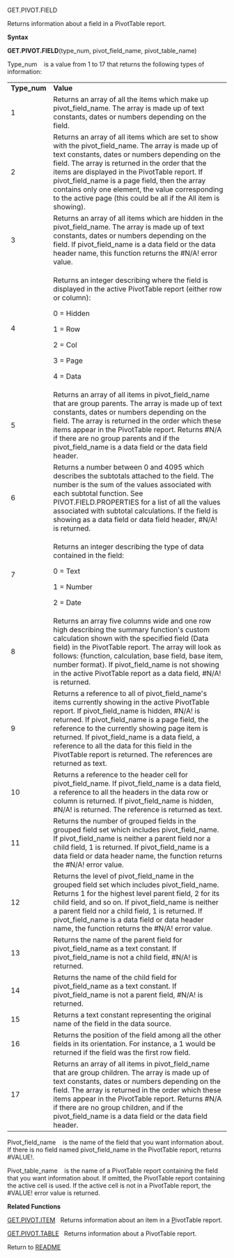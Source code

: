GET.PIVOT.FIELD

Returns information about a field in a PivotTable report.

**Syntax**

**GET.PIVOT.FIELD**(type\_num, pivot\_field\_name, pivot\_table\_name)

Type\_num&nbsp;&nbsp;&nbsp;&nbsp;is a value from 1 to 17 that returns
the following types of information:

<table>
<tbody>
<tr class="odd">
<td><strong>Type_num</strong></td>
<td><strong>Value</strong></td>
</tr>
<tr class="even">
<td>1</td>
<td>Returns an array of all the items which make up pivot_field_name. The array is made up of text constants, dates or numbers depending on the field.</td>
</tr>
<tr class="odd">
<td>2</td>
<td>Returns an array of all items which are set to show with the pivot_field_name. The array is made up of text constants, dates or numbers depending on the field. The array is returned in the order that the items are displayed in the PivotTable report. If pivot_field_name is a page field, then the array contains only one element, the value corresponding to the active page (this could be all if the All item is showing).</td>
</tr>
<tr class="even">
<td>3</td>
<td>Returns an array of all items which are hidden in the pivot_field_name. The array is made up of text constants, dates or numbers depending on the field. If pivot_field_name is a data field or the data header name, this function returns the #N/A! error value.</td>
</tr>
<tr class="odd">
<td>4</td>
<td><p>Returns an integer describing where the field is displayed in the active PivotTable report (either row or column):</p>
<p>0 = Hidden</p>
<p>1 = Row</p>
<p>2 = Col</p>
<p>3 = Page</p>
<p>4 = Data</p></td>
</tr>
<tr class="even">
<td>5</td>
<td>Returns an array of all items in pivot_field_name that are group parents. The array is made up of text constants, dates or numbers depending on the field. The array is returned in the order which these items appear in the PivotTable report. Returns #N/A if there are no group parents and if the pivot_field_name is a data field or the data field header.</td>
</tr>
<tr class="odd">
<td>6</td>
<td>Returns a number between 0 and 4095 which describes the subtotals attached to the field. The number is the sum of the values associated with each subtotal function. See PIVOT.FIELD.PROPERTIES for a list of all the values associated with subtotal calculations. If the field is showing as a data field or data field header, #N/A! is returned.</td>
</tr>
<tr class="even">
<td>7</td>
<td><p>Returns an integer describing the type of data contained in the field:</p>
<p>0 = Text</p>
<p>1 = Number</p>
<p>2 = Date</p></td>
</tr>
<tr class="odd">
<td>8</td>
<td>Returns an array five columns wide and one row high describing the summary function's custom calculation shown with the specified field (Data field) in the PivotTable report. The array will look as follows: {function, calculation, base field, base item, number format}. If pivot_field_name is not showing in the active PivotTable report as a data field, #N/A! is returned.</td>
</tr>
<tr class="even">
<td>9</td>
<td>Returns a reference to all of pivot_field_name's items currently showing in the active PivotTable report. If pivot_field_name is hidden, #N/A! is returned. If pivot_field_name is a page field, the reference to the currently showing page item is returned. If pivot_field_name is a data field, a reference to all the data for this field in the PivotTable report is returned. The references are returned as text.</td>
</tr>
<tr class="odd">
<td>10</td>
<td>Returns a reference to the header cell for pivot_field_name. If pivot_field_name is a data field, a reference to all the headers in the data row or column is returned. If pivot_field_name is hidden, #N/A! is returned. The reference is returned as text.</td>
</tr>
<tr class="even">
<td>11</td>
<td>Returns the number of grouped fields in the grouped field set which includes pivot_field_name. If pivot_field_name is neither a parent field nor a child field, 1 is returned. If pivot_field_name is a data field or data header name, the function returns the #N/A! error value.</td>
</tr>
<tr class="odd">
<td>12</td>
<td>Returns the level of pivot_field_name in the grouped field set which includes pivot_field_name. Returns 1 for the highest level parent field, 2 for its child field, and so on. If pivot_field_name is neither a parent field nor a child field, 1 is returned. If pivot_field_name is a data field or data header name, the function returns the #N/A! error value.</td>
</tr>
<tr class="even">
<td>13</td>
<td>Returns the name of the parent field for pivot_field_name as a text constant. If pivot_field_name is not a child field, #N/A! is returned.</td>
</tr>
<tr class="odd">
<td>14</td>
<td>Returns the name of the child field for pivot_field_name as a text constant. If pivot_field_name is not a parent field, #N/A! is returned.</td>
</tr>
<tr class="even">
<td>15</td>
<td>Returns a text constant representing the original name of the field in the data source.</td>
</tr>
<tr class="odd">
<td>16</td>
<td>Returns the position of the field among all the other fields in its orientation. For instance, a 1 would be returned if the field was the first row field.</td>
</tr>
<tr class="even">
<td>17</td>
<td>Returns an array of all items in pivot_field_name that are group children. The array is made up of text constants, dates or numbers depending on the field. The array is returned in the order which these items appear in the PivotTable report. Returns #N/A if there are no group children, and if the pivot_field_name is a data field or the data field header.</td>
</tr>
</tbody>
</table>

Pivot\_field\_name&nbsp;&nbsp;&nbsp;&nbsp;is the name of the field that
you want information about. If there is no field named
pivot\_field\_name in the PivotTable report, returns \#VALUE\!.

Pivot\_table\_name&nbsp;&nbsp;&nbsp;&nbsp;is the name of a PivotTable
report containing the field that you want information about. If omitted,
the PivotTable report containing the active cell is used. If the active
cell is not in a PivotTable report, the \#VALUE\! error value is
returned.

**Related Functions**

[GET.PIVOT.ITEM](GET.PIVOT.ITEM.md)&nbsp;&nbsp;&nbsp;Returns information about an item in a
[P](P.md)ivotTable report.

[GET.PIVOT.TABLE](GET.PIVOT.TABLE.md)&nbsp;&nbsp;&nbsp;Returns information about a PivotTable
report.



Return to [README](README.md)

